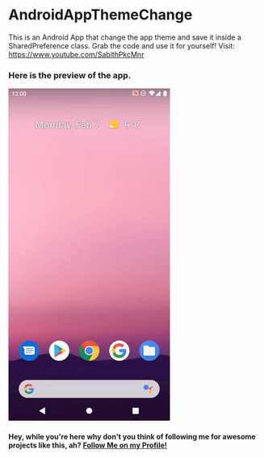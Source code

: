 # AndroidAppThemeChange
This is an Android App that change the app theme and save it inside a SharedPreference class. Grab the code and use it for yourself! Visit: https://www.youtube.com/SabithPkcMnr

### Here is the preview of the app.
<img src="app_theme_switch.gif" >
<h4>Hey, while you're here why don't you think of following me for awesome projects like this, ah? <a href="https://github.com/SabithPkcMnr">Follow Me on my Profile!</a></h4>
